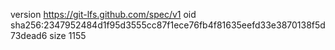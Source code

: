 version https://git-lfs.github.com/spec/v1
oid sha256:2347952484d1f95d3555cc87f1ece76fb4f81635eefd33e3870138f5d73dead6
size 1155
